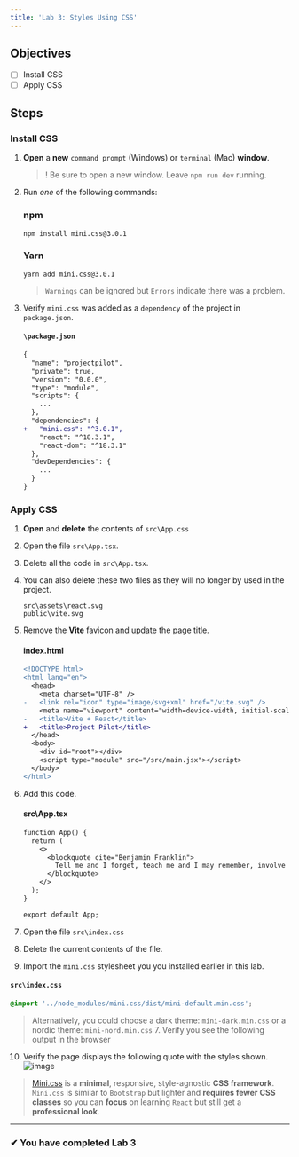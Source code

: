 ```yaml
---
title: 'Lab 3: Styles Using CSS'
---
```


## Objectives

- [ ] Install CSS
- [ ] Apply CSS

## Steps

### Install CSS

1.  **Open** a **new** `command prompt` (Windows) or `terminal` (Mac) **window**.
    > ! Be sure to open a new window. Leave `npm run dev` running.
2.  Run _one_ of the following commands:

    ### npm

    ```
    npm install mini.css@3.0.1
    ```

    ### Yarn

    ```
    yarn add mini.css@3.0.1
    ```

    > `Warnings` can be ignored but `Errors` indicate there was a problem.

3.  Verify `mini.css` was added as a `dependency` of the project in `package.json`.

    #### `\package.json`

    ```diff
    {
      "name": "projectpilot",
      "private": true,
      "version": "0.0.0",
      "type": "module",
      "scripts": {
        ...
      },
      "dependencies": {
    +   "mini.css": "^3.0.1",
        "react": "^18.3.1",
        "react-dom": "^18.3.1"
      },
      "devDependencies": {
        ...
      }
    }
    ```

### Apply CSS

1. **Open** and **delete** the contents of `src\App.css`
2. Open the file `src\App.tsx`.
3. Delete all the code in `src\App.tsx`.
4. You can also delete these two files as they will no longer by used in the project.
   ```
   src\assets\react.svg
   public\vite.svg
   ```
5. Remove the **Vite** favicon and update the page title.

   #### index.html

   ```diff
   <!DOCTYPE html>
   <html lang="en">
     <head>
       <meta charset="UTF-8" />
   -   <link rel="icon" type="image/svg+xml" href="/vite.svg" />
       <meta name="viewport" content="width=device-width, initial-scale=1.0" />
   -   <title>Vite + React</title>
   +   <title>Project Pilot</title>
     </head>
     <body>
       <div id="root"></div>
       <script type="module" src="/src/main.jsx"></script>
     </body>
   </html>
   ```

6. Add this code.

   #### src\App.tsx

   ```diff
   function App() {
     return (
       <>
         <blockquote cite="Benjamin Franklin">
           Tell me and I forget, teach me and I may remember, involve me and I learn.
         </blockquote>
       </>
     );
   }

   export default App;

   ```

7. Open the file `src\index.css`
8. Delete the current contents of the file.
9. Import the `mini.css` stylesheet you you installed earlier in this lab.

#### `src\index.css`

```css
@import '../node_modules/mini.css/dist/mini-default.min.css';
```

> Alternatively, you could choose a dark theme: `mini-dark.min.css` or a nordic theme: `mini-nord.min.css` 7. Verify you see the following output in the browser

10. Verify the page displays the following quote with the styles shown.
    ![image](https://user-images.githubusercontent.com/1474579/64926635-c2eb9f80-d7cd-11e9-8ff7-84660d706ff9.png)

> [Mini.css](https://minicss.us/) is a **minimal**, responsive, style-agnostic **CSS framework**. `Mini.css` is similar to `Bootstrap` but lighter and **requires fewer CSS classes** so you can **focus** on learning `React` but still get a **professional look**.

---

### &#10004; You have completed Lab 3
